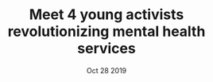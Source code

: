 ---
publication: i-D Vice
title: Meet 4 young activists revolutionizing mental health services
description: While screen time and social media could be contributing to the mental health crisis, these young people show us how tech can help.
date: Oct 28 2019
link: https://i-d.vice.com/en_us/article/d3ae3y/meet-4-young-activists-revolutionizing-mental-health-services
---
